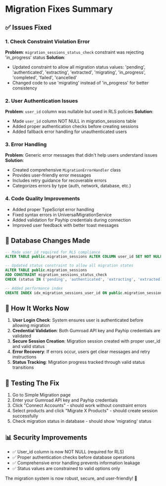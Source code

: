 # Migration Fixes Summary

## ✅ Issues Fixed

### 1. Check Constraint Violation Error
**Problem**: `migration_sessions_status_check` constraint was rejecting 'in_progress' status
**Solution**: 
- Updated constraint to allow all migration status values: 'pending', 'authenticated', 'extracting', 'extracted', 'migrating', 'in_progress', 'completed', 'failed', 'cancelled'
- Changed code to use 'migrating' instead of 'in_progress' for better consistency

### 2. User Authentication Issues  
**Problem**: `user_id` column was nullable but used in RLS policies
**Solution**:
- Made `user_id` column NOT NULL in migration_sessions table
- Added proper authentication checks before creating sessions
- Added fallback error handling for unauthenticated users

### 3. Error Handling
**Problem**: Generic error messages that didn't help users understand issues
**Solution**:
- Created comprehensive `MigrationErrorHandler` class
- Provides user-friendly error messages
- Includes retry guidance for recoverable errors
- Categorizes errors by type (auth, network, database, etc.)

### 4. Code Quality Improvements
- Added proper TypeScript error handling
- Fixed syntax errors in UniversalMigrationService
- Added validation for Payhip credentials during connection
- Improved user feedback with better toast messages

## 🔧 Database Changes Made
```sql
-- Made user_id required for RLS compliance
ALTER TABLE public.migration_sessions ALTER COLUMN user_id SET NOT NULL;

-- Updated status constraint to allow all migration states
ALTER TABLE public.migration_sessions 
ADD CONSTRAINT migration_sessions_status_check 
CHECK (status IN ('pending', 'authenticated', 'extracting', 'extracted', 'migrating', 'in_progress', 'completed', 'failed', 'cancelled'));

-- Added performance index
CREATE INDEX idx_migration_sessions_user_id ON public.migration_sessions(user_id);
```

## 🚀 How It Works Now

1. **User Login Check**: System ensures user is authenticated before allowing migration
2. **Credential Validation**: Both Gumroad API key and Payhip credentials are validated
3. **Secure Session Creation**: Migration session created with proper user_id and valid status
4. **Error Recovery**: If errors occur, users get clear messages and retry instructions
5. **Status Tracking**: Migration progress tracked through valid status transitions

## 🧪 Testing The Fix

1. Go to Simple Migration page
2. Enter your Gumroad API key and Payhip credentials  
3. Click "Connect Accounts" - should work without constraint errors
4. Select products and click "Migrate X Products" - should create session successfully
5. Check migration status in database - should show 'migrating' status

## 📊 Security Improvements

- ✅ User_id column is now NOT NULL (required for RLS)
- ✅ Proper authentication checks before database operations  
- ✅ Comprehensive error handling prevents information leakage
- ✅ Status values are constrained to valid options only

The migration system is now robust, secure, and user-friendly! 🎉